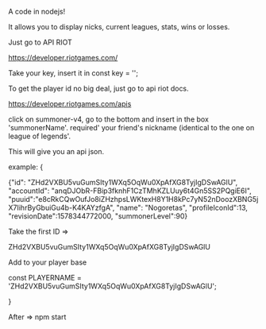 A code in nodejs!

It allows you to display nicks, current leagues, stats, wins or losses.

Just go to API RIOT

https://developer.riotgames.com/

Take your key, insert it in const key = '';

To get the player id no big deal, just go to api riot docs.

https://developer.riotgames.com/apis

click on summoner-v4, go to the bottom and insert in the box 'summonerName'. required' your friend's nickname (identical to the one on league of legends'.

This will give you an api json.

example: {

{"id": "ZHd2VXBU5vuGumSIty1WXq5OqWu0XpAfXG8TyjIgDSwAGlU", "accountId": "anqDJObR-FBip3fknhF1CzTMhKZLUuy6t4Gn5SS2PQgiE6I", "puuid":"e8cRkCQwOufJo8iZHzhpsLWKtexH8Y1H8kPc7yN52nDoozXBNG5jX7IihrByGbuiGu4b-K4KAYzfgA", "name": "Nogoretas", "profileIconId":13, "revisionDate":1578344772000, "summonerLevel":90}

Take the first ID =>

ZHd2VXBU5vuGumSIty1WXq5OqWu0XpAfXG8TyjIgDSwAGlU

Add to your player base

const PLAYERNAME = 'ZHd2VXBU5vuGumSIty1WXq5OqWu0XpAfXG8TyjIgDSwAGlU';

}

After => npm start